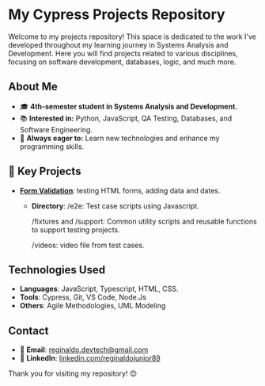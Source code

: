 # My Cypress Projects Repository  
Welcome to my projects repository! This space is dedicated to the work I've developed throughout my learning journey in Systems Analysis and Development. Here you will find projects related to various disciplines, focusing on software development, databases, logic, and much more.  

## About Me  
- 🎓 **4th-semester student in Systems Analysis and Development.**  
- 📚 **Interested in:** Python, JavaScript, QA Testing, Databases, and Software Engineering.  
- 🚀 **Always eager to:** Learn new technologies and enhance my programming skills.  

## 🚀 Key Projects  
- **[Form Validation](https://github.com/ReginaldDev/CypressStudyTests/tree/main/FormValidation/cypress)**: testing HTML forms, adding data and dates.
    - **Directory**: 
      /e2e: Test case scripts using Javascript.
      
      /fixtures and /support: Common utility scripts and reusable functions to support testing projects.  

      /videos: video file from test cases.  

## Technologies Used  
- **Languages**: JavaScript, Typescript, HTML, CSS.  
- **Tools**: Cypress, Git, VS Code, Node.Js   
- **Others**: Agile Methodologies, UML Modeling  

## Contact  
- 📧 **Email**: [reginaldo.devtech@gmail.com](mailto:reginaldo.devtech@gmail.com)  
- 🔗 **LinkedIn**: [linkedin.com/reginaldojunior89](https://www.linkedin.com/in/reginaldojunior89/)  

Thank you for visiting my repository! 😊  
